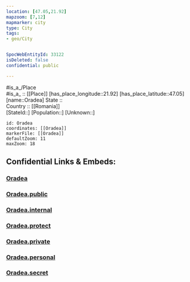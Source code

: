 ```yaml
---
location: [47.05,21.92] 
mapzoom: [7,12] 
mapmarker: city 
type: City
tags:
- geo/City


SpocWebEntityId: 33122
isDeleted: false
confidential: public

---
```

#is_a_/Place  
#is_a_ :: [[Place]] 
[has_place_longitude::21.92] 
[has_place_latitude::47.05] 
[name::Oradea] 
State ::  
Country :: [[Romania]]  
[StateId::] 
[Population::] 
[Unknown::] 


```leaflet
id: Oradea
coordinates: [[Oradea]] 
markerFile: [[Oradea]] 
defaultZoom: 11 
maxZoom: 18
```


## Confidential Links & Embeds: 

### [Oradea](/_Standards/Earth/Continent/Europe/Europe~East/Romania/Regions~Romania/Romania~Nord-Vest/Bihor/City/Oradea.md) 

### [Oradea.public](/_public/Earth/Continent/Europe/Europe~East/Romania/Regions~Romania/Romania~Nord-Vest/Bihor/City/Oradea.public.md) 

### [Oradea.internal](/_internal/Earth/Continent/Europe/Europe~East/Romania/Regions~Romania/Romania~Nord-Vest/Bihor/City/Oradea.internal.md) 

### [Oradea.protect](/_protect/Earth/Continent/Europe/Europe~East/Romania/Regions~Romania/Romania~Nord-Vest/Bihor/City/Oradea.protect.md) 

### [Oradea.private](/_private/Earth/Continent/Europe/Europe~East/Romania/Regions~Romania/Romania~Nord-Vest/Bihor/City/Oradea.private.md) 

### [Oradea.personal](/_personal/Earth/Continent/Europe/Europe~East/Romania/Regions~Romania/Romania~Nord-Vest/Bihor/City/Oradea.personal.md) 

### [Oradea.secret](/_secret/Earth/Continent/Europe/Europe~East/Romania/Regions~Romania/Romania~Nord-Vest/Bihor/City/Oradea.secret.md)

